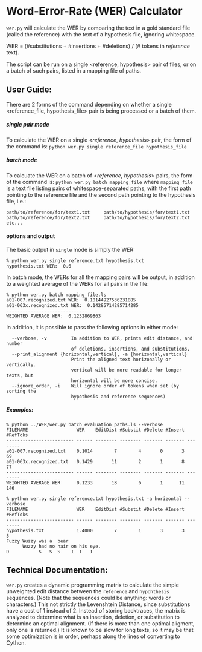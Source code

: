 # Word-Error-Rate (WER) Calculator
`wer.py` will calculate the WER by comparing the text in a gold standard file (called the reference) with the text of a hypothesis file, ignoring whitespace.  

WER = (#substitutions + #insertions + #deletions) / (# tokens in _reference_ text). 

The script can be run on a single <reference, hypothesis> pair of files, or on a batch of such pairs, listed in a mapping file of paths.

## User Guide:
There are 2 forms of the command depending on whether a single <reference_file, hypothesis_file> pair is being processed or a batch of them.

##### single pair mode
To calculate the WER on a single <_reference_, _hypothesis_> pair, the form of the command is:
`python wer.py single reference_file hypothesis_file`

##### batch mode
To calcuate the WER on a batch of <_reference_, _hypothesis_> pairs, the form of the command is:
`python wer.py batch mapping_file`
where `mapping_file` is a text file listing pairs of whitespace-separated paths, with the first path pointing to the reference file and the second path pointing to the hypothesis file, i.e.:
```
path/to/reference/for/text1.txt     path/to/hypothesis/for/text1.txt
path/to/reference/for/text2.txt     path/to/hypothesis/for/text2.txt
etc...
```
#### options and output
The basic output in `single` mode is simply the WER:
```
% python wer.py single reference.txt hypothesis.txt 
hypothesis.txt WER:  0.6
```
In batch mode, the WERs for all the mapping pairs will be output, in addition to a weighted average of the WERs for all pairs in the file:
```
% python wer.py batch mapping_file.ls
a01-007.recognized.txt WER:  0.10144927536231885
a01-063x.recognized.txt WER:  0.14285714285714285
------------------------------
WEIGHTED AVERAGE WER:  0.1232869863
```
In addition, it is possible to pass the following options in either mode:
```
  --verbose, -v         In addition to WER, prints edit distance, and number
                        of deletions, insertions, and substitutions.
  --print_alignment {horizontal,vertical}, -a {horizontal,vertical}
                        Print the aligned text horizonally or vertically.
                        vertical will be more readable for longer texts, but
                        horizontal will be more concise.
  --ignore_order, -i    Will ignore order of tokens when set (by sorting the
                        hypothesis and reference sequences)
```
##### Examples:
```
% python ../WER/wer.py batch evaluation_paths.ls --verbose
FILENAME                  WER    EditDist #Substit #Delete #Insert #RefToks
------------------------- ------ -------- -------- ------- ------- --------
a01-007.recognized.txt    0.1014        7        4       0       3       69
a01-063x.recognized.txt   0.1429       11        2       1       8       77
------------------------- ------ -------- -------- ------- ------- --------
WEIGHTED AVERAGE WER      0.1233       18        6       1      11      146
```

```
% python wer.py single reference.txt hypothesis.txt -a horizontal --verbose
FILENAME                  WER    EditDist #Substit #Delete #Insert #RefToks
------------------------- ------ -------- -------- ------- ------- --------
hypothesis.txt            1.4000        7        1       3       3        5
Fuzzy Wuzzy was a  bear            
      Wuzzy had no hair on his eye.
D           S   S  S    I  I   I 
```
## Technical Documentation:
`wer.py` creates a dynamic programming matrix to calculate the simple unweighted edit distance between the `reference` and `hypohthesis` sequences.  (Note that the sequences could be anything: words or characters.)  This not strictly the Levenshtein Distance, since substitutions have a cost of 1 instead of 2.  Instead of storing backtraces, the matrix is analyzed to determine what is an insertion, deletion, or substitution to determine an optimal alignment.  (If there is more than one optimal aligment, only one is returned.)  It is known to be slow for long texts, so it may be that some optimization is in order, perhaps along the lines of converting to Cython.

